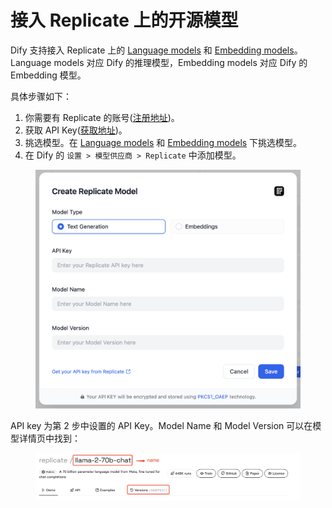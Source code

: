 # 接入 Replicate 上的开源模型

Dify 支持接入 Replicate 上的 [Language models](https://replicate.com/collections/language-models) 和 [Embedding models](https://replicate.com/collections/embedding-models)。Language models 对应 Dify 的推理模型，Embedding models 对应 Dify 的 Embedding 模型。

具体步骤如下：

1. 你需要有 Replicate 的账号([注册地址](https://replicate.com/signin?next=/docs))。
2. 获取 API Key([获取地址](https://replicate.com/account/api-tokens))。
3. 挑选模型。在 [Language models](https://replicate.com/collections/language-models) 和 [Embedding models](https://replicate.com/collections/embedding-models) 下挑选模型。
4. 在 Dify 的 `设置 > 模型供应商 > Replicate` 中添加模型。

<figure><img src="../../.gitbook/assets/image (4) (1) (1) (1) (1) (1) (1) (1) (1) (1) (1) (1).png" alt=""><figcaption></figcaption></figure>

API key 为第 2 步中设置的 API Key。Model Name 和 Model Version 可以在模型详情页中找到：

<figure><img src="../../.gitbook/assets/image (5) (1) (1) (1) (1) (1) (1).png" alt=""><figcaption></figcaption></figure>
